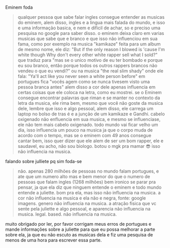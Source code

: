 Eminem foda
>qualquer pessoa que sabe falar ingles consegue entender as musicas do eminem, alem disso, ingles e a lingua mais falada do mundo, e isso e uma informação basica, e nem e dificil de achar, so e preciso uma pesquisa no google para saber disso.
>o eminem deixa claro em varias musicas que sabe que e branco e que isso não influenciou em sua fama, como por exemplo na musica "kamikaze" feita para um album de mesmo nome, ele diz: "But if the only reason I blowed is 'cause I'm white though Why don't every other white rapper sell what I sold?" que traduz para "mas se o unico motivo de eu ter bombado e porque eu sou branco, então porque todos os outros rappers brancos não vendeu o que eu vendi?" ou na musica "the real slim shady" onde ele fala: "Ya'll act like you never seen a white person before" em portugues fica "vocês agem como se nunca tivesem visto uma pessoa branca antes" alem disso a cor dele apenas influencia em certas coisas que ele coloca na letra, como eu mostrei.
>se o Eminem consegue encontrar palavras que riman e se manter no contexto da letra da musica, ele rima bem, mesmo que você não goste da musica dele, lembre que isso e algo pessoal, alem disso, ele carrega um laptop no bolso de tras é e a junção de um kamikaze e Gandhi.
>cabelo oxigenado não enfluencia em sua musica, e mesmo se influenciase, ele não tem mais cabelo oxigenado.
>todo mundo vai ficar velho um dia, isso influencia um pouco na musica ja que o corpo muda de acordo com o tempo, mas se o eminem com 49 anos consegue cantar bem, isso quer dizer que ele alem de ser um bom rapper, ele e saudavel, eu acho, não sou biologo.
>botou o mgk pra mamar :sunglasses:
>isso não influencia na musica.

falando sobre julliete pq sim foda-se
>não.
>apenas 280 milhões de pessoas no mundo falam portugues, e ate que um numero alto mas e bem menor do que o numero de pessoas que falam ingles (1268 milhões) bem ironico se parar pra pensar, ja que ela diz que ninguem entende o eminem e todo mundo entende a juliette.
>bom pra ela, mas isso não influencia na musica.
>a cor não influencia na musica e ela não e negra, fonte: google imagens.
>genero não influencia na musica.
>a atração fisica que vc sente pela juliette e algo pessoal, e aparencia não influencia na musica.
>legal.
>based.
>não influencia na musica.

muito obrigado por ler, por favor corrigam meus erros de portugues e mande informações sobre a juliette para que eu possa melhorar a parte sobre ela, ja que eu não escuto as musicas dela e fiz uma pesquisa de menos de uma hora para escrever essa parte.
